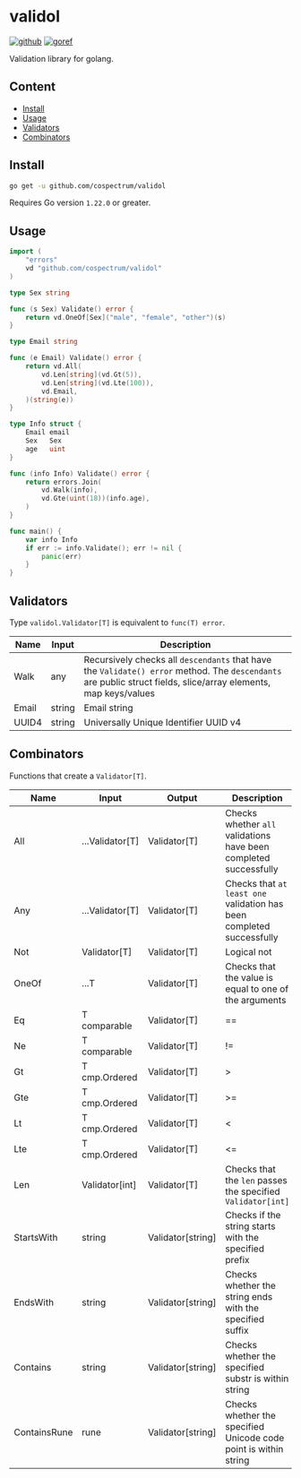 # validol
[![github]](https://github.com/cospectrum/validol)
[![goref]](https://pkg.go.dev/github.com/cospectrum/validol)

[github]: https://img.shields.io/badge/github-cospectrum/validol-8da0cb?logo=github
[goref]: https://pkg.go.dev/badge/github.com/cospectrum/validol

Validation library for golang.

## Content
- [Install](#install)
- [Usage](#usage)
- [Validators](#validators)
- [Combinators](#combinators)

## Install
```sh
go get -u github.com/cospectrum/validol
```
Requires Go version `1.22.0` or greater.

## Usage
```go
import (
	"errors"
	vd "github.com/cospectrum/validol"
)

type Sex string

func (s Sex) Validate() error {
	return vd.OneOf[Sex]("male", "female", "other")(s)
}

type Email string

func (e Email) Validate() error {
	return vd.All(
		vd.Len[string](vd.Gt(5)),
		vd.Len[string](vd.Lte(100)),
		vd.Email,
	)(string(e))
}

type Info struct {
	Email email
	Sex   Sex
	age   uint
}

func (info Info) Validate() error {
	return errors.Join(
		vd.Walk(info),
		vd.Gte(uint(18))(info.age),
	)
}

func main() {
	var info Info
	if err := info.Validate(); err != nil {
		panic(err)
	}
}
```

## Validators
Type `validol.Validator[T]` is equivalent to `func(T) error`.

| Name | Input | Description | 
| - | - | - |
| Walk | any | Recursively checks all `descendants` that have the `Validate() error` method. The `descendants` are public struct fields, slice/array elements, map keys/values |
| Email | string | Email string |
| UUID4 | string | Universally Unique Identifier UUID v4 |

## Combinators
Functions that create a `Validator[T]`.

| Name | Input | Output | Description |
| - | - | - | - |
| All | ...Validator[T] | Validator[T] | Checks whether `all` validations have been completed successfully |
| Any | ...Validator[T] | Validator[T] | Checks that `at least one` validation has been completed successfully |
| Not | Validator[T] | Validator[T] | Logical not |
| OneOf | ...T | Validator[T] | Checks that the value is equal to one of the arguments | 
| Eq | T comparable | Validator[T] | == |
| Ne | T comparable | Validator[T] | != |
| Gt | T cmp.Ordered | Validator[T] | > |
| Gte | T cmp.Ordered | Validator[T] | >= |
| Lt | T cmp.Ordered | Validator[T] | < |
| Lte | T cmp.Ordered | Validator[T] | <= |
| Len | Validator[int] | Validator[T] | Checks that the `len` passes the specified `Validator[int]` |
| StartsWith | string | Validator[string] | Checks if the string starts with the specified prefix |
| EndsWith | string | Validator[string] | Checks whether the string ends with the specified suffix |
| Contains | string | Validator[string] | Checks whether the specified substr is within string |
| ContainsRune | rune | Validator[string] | Checks whether the specified Unicode code point is within string |
